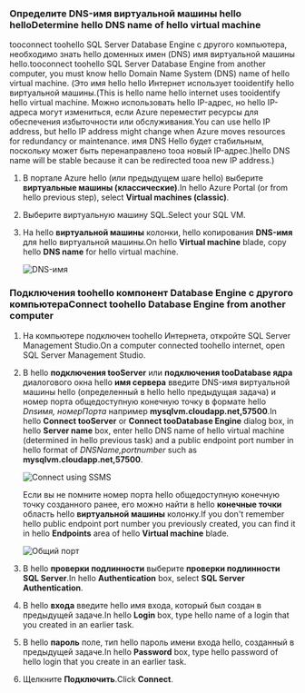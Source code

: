 ### <a name="determine-hello-dns-name-of-hello-virtual-machine"></a><span data-ttu-id="a0b99-101">Определите DNS-имя виртуальной машины hello hello</span><span class="sxs-lookup"><span data-stu-id="a0b99-101">Determine hello DNS name of hello virtual machine</span></span>
<span data-ttu-id="a0b99-102">tooconnect toohello SQL Server Database Engine с другого компьютера, необходимо знать hello доменных имен (DNS) имя виртуальной машины hello.</span><span class="sxs-lookup"><span data-stu-id="a0b99-102">tooconnect toohello SQL Server Database Engine from another computer, you must know hello Domain Name System (DNS) name of hello virtual machine.</span></span> <span data-ttu-id="a0b99-103">(Это имя hello hello Интернет использует tooidentify hello виртуальной машины.</span><span class="sxs-lookup"><span data-stu-id="a0b99-103">(This is hello name hello internet uses tooidentify hello virtual machine.</span></span> <span data-ttu-id="a0b99-104">Можно использовать hello IP-адрес, но hello IP-адреса могут измениться, если Azure переместит ресурсы для обеспечения избыточности или обслуживания.</span><span class="sxs-lookup"><span data-stu-id="a0b99-104">You can use hello IP address, but hello IP address might change when Azure moves resources for redundancy or maintenance.</span></span> <span data-ttu-id="a0b99-105">имя DNS Hello будет стабильным, поскольку может быть перенаправлено tooa новый IP-адрес.)</span><span class="sxs-lookup"><span data-stu-id="a0b99-105">hello DNS name will be stable because it can be redirected tooa new IP address.)</span></span>  

1. <span data-ttu-id="a0b99-106">В портале Azure hello (или предыдущем шаге hello) выберите **виртуальные машины (классические)**.</span><span class="sxs-lookup"><span data-stu-id="a0b99-106">In hello Azure Portal (or from hello previous step), select **Virtual machines (classic)**.</span></span>
2. <span data-ttu-id="a0b99-107">Выберите виртуальную машину SQL.</span><span class="sxs-lookup"><span data-stu-id="a0b99-107">Select your SQL VM.</span></span>
3. <span data-ttu-id="a0b99-108">На hello **виртуальной машины** колонки, hello копирования **DNS-имя** для hello виртуальной машины.</span><span class="sxs-lookup"><span data-stu-id="a0b99-108">On hello **Virtual machine** blade, copy hello **DNS name** for hello virtual machine.</span></span>
   
    ![DNS-имя](./media/virtual-machines-sql-server-connection-steps/sql-vm-dns-name.png)

### <a name="connect-toohello-database-engine-from-another-computer"></a><span data-ttu-id="a0b99-110">Подключения toohello компонент Database Engine с другого компьютера</span><span class="sxs-lookup"><span data-stu-id="a0b99-110">Connect toohello Database Engine from another computer</span></span>
1. <span data-ttu-id="a0b99-111">На компьютере подключен toohello Интернета, откройте SQL Server Management Studio.</span><span class="sxs-lookup"><span data-stu-id="a0b99-111">On a computer connected toohello internet, open SQL Server Management Studio.</span></span>
2. <span data-ttu-id="a0b99-112">В hello **подключения tooServer** или **подключения tooDatabase ядра** диалогового окна hello **имя сервера** введите DNS-имя виртуальной машины hello (определенный в hello hello предыдущая задача) и номер порта общедоступную конечную точку в формате hello *Dnsимя, номерПорта* например **mysqlvm.cloudapp.net,57500**.</span><span class="sxs-lookup"><span data-stu-id="a0b99-112">In hello **Connect tooServer** or **Connect tooDatabase Engine** dialog box, in hello **Server name** box, enter hello DNS name of hello virtual machine (determined in hello previous task) and a public endpoint port number in hello format of *DNSName,portnumber* such as **mysqlvm.cloudapp.net,57500**.</span></span>
   
    ![Connect using SSMS](./media/virtual-machines-sql-server-connection-steps/33Connect-SSMS.png)
   
    <span data-ttu-id="a0b99-114">Если вы не помните номер порта hello общедоступную конечную точку созданного ранее, его можно найти в hello **конечные точки** область hello **виртуальной машины** колонку.</span><span class="sxs-lookup"><span data-stu-id="a0b99-114">If you don't remember hello public endpoint port number you previously created, you can find it in hello **Endpoints** area of hello **Virtual machine** blade.</span></span>
   
    ![Общий порт](./media/virtual-machines-sql-server-connection-steps/sql-vm-port-number.png)
3. <span data-ttu-id="a0b99-116">В hello **проверки подлинности** выберите **проверки подлинности SQL Server**.</span><span class="sxs-lookup"><span data-stu-id="a0b99-116">In hello **Authentication** box, select **SQL Server Authentication**.</span></span>
4. <span data-ttu-id="a0b99-117">В hello **входа** введите hello имя входа, который был создан в предыдущей задаче.</span><span class="sxs-lookup"><span data-stu-id="a0b99-117">In hello **Login** box, type hello name of a login that you created in an earlier task.</span></span>
5. <span data-ttu-id="a0b99-118">В hello **пароль** поле, тип hello пароль имени входа hello, созданный в предыдущей задаче.</span><span class="sxs-lookup"><span data-stu-id="a0b99-118">In hello **Password** box, type hello password of hello login that you create in an earlier task.</span></span>
6. <span data-ttu-id="a0b99-119">Щелкните **Подключить**.</span><span class="sxs-lookup"><span data-stu-id="a0b99-119">Click **Connect**.</span></span>

